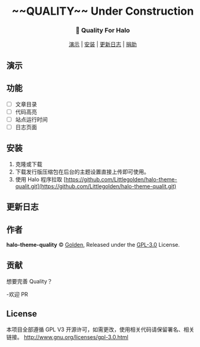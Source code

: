 <h1 align="center">~~QUALITY~~ Under Construction</h1>
<h3 align="center">🌟 Quality For Halo</h3>

<p align="center">
  <a href="https://www.itnt.xyz">演示</a> | <a href="#安装">安装</a> | <a href="#">更新日志</a> | <a href="#donate">捐助</a>
  <br />

## 演示

## 功能

- [ ] 文章目录
- [ ] 代码高亮
- [ ] 站点运行时间
- [ ] 日志页面

## 安装

1. 克隆或下载
2. 下载发行版压缩包在后台的主题设置直接上传即可使用。
3. 使用 Halo 程序拉取 [https://github.com/Littlegolden/halo-theme-qualit.git](https://github.com/Littlegolden/halo-theme-qualit.git)

## 更新日志

## 作者

**halo-theme-quality** © [Golden](https://github.com/Littlegolden), Released under the [GPL-3.0](./LICENSE) License.<br>

## 贡献

想要完善 Quality？

-欢迎 PR

## License

本项目全部遵循 GPL V3 开源许可，如需更改，使用相关代码请保留署名、相关链接。
http://www.gnu.org/licenses/gpl-3.0.html
